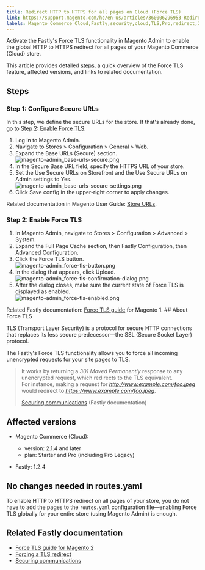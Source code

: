 ```yaml
---
title: Redirect HTTP to HTTPS for all pages on Cloud (Force TLS)
link: https://support.magento.com/hc/en-us/articles/360006296953-Redirect-HTTP-to-HTTPS-for-all-pages-on-Cloud-Force-TLS-
labels: Magento Commerce Cloud,Fastly,security,cloud,TLS,Pro,redirect,2.1,routes.yaml,2.1.4,how to,Starter,1.2.4
---
```


Activate the Fastly's Force TLS functionality in Magento Admin to enable the global HTTP to HTTPS redirect for all pages of your Magento Commerce (Cloud) store.

This article provides detailed [steps](#steps), a quick overview of the Force TLS feature, affected versions, and links to related documentation.

## Steps

### Step 1: Configure Secure URLs

In this step, we define the secure URLs for the store. If that's already done, go to [Step 2: Enable Force TLS](#step-2-enable-force-tls).

1. Log in to Magento Admin.
1. Navigate to Stores > Configuration > General > Web.
1. Expand the Base URLs (Secure) section.  
    ![magento-admin_base-urls-secure.png](https://support.magento.com/hc/article_attachments/360008033893/magento-admin_base-urls-secure.png)
1. In the Secure Base URL field, specify the HTTPS URL of your store.
1. Set the Use Secure URLs on Storefront and the Use Secure URLs on Admin settings to Yes.  
    ![magento-admin_base-urls-secure-settings.png](https://support.magento.com/hc/article_attachments/360007995494/magento-admin_base-urls-secure-settings.png)
1. Click Save config in the upper-right corner to apply changes.

Related documentation in Magento User Guide: [Store URLs](https://docs.magento.com/m2/ee/user_guide/stores/store-urls.html).

### Step 2: Enable Force TLS

1. In Magento Admin, navigate to Stores > Configuration > Advanced > System.
1. Expand the Full Page Cache section, then Fastly Configuration, then Advanced Configuration.
1. Click the Force TLS button.  
    ![magento-admin_force-tls-button.png](https://support.magento.com/hc/article_attachments/360007999074/magento-admin_force-tls-button.png)
1. In the dialog that appears, click Upload.  
    ![magento-admin_force-tls-confirmation-dialog.png](https://support.magento.com/hc/article_attachments/360008041153/magento-admin_force-tls-confirmation-dialog.png)
1. After the dialog closes, make sure the current state of Force TLS is displayed as enabled.  
    ![magento-admin_force-tls-enabled.png](https://support.magento.com/hc/article_attachments/360008041293/magento-admin_force-tls-enabled.png)

Related Fastly documentation: [Force TLS guide](https://github.com/fastly/fastly-magento2/blob/master/Documentation/Guides/FORCE-TLS.md) for Magento 1. ## About Force TLS

TLS (Transport Layer Security) is a protocol for secure HTTP connections that replaces its less secure predecessor—the SSL (Secure Socket Layer) protocol.

The Fastly's Force TLS functionality allows you to force all incoming unencrypted requests for your site pages to TLS.

>  
> It works by returning a _301 Moved Permanently_ response to any unencrypted request, which redirects to the TLS equivalent.   
> For instance, making a request for _http://www.example.com/foo.jpeg_ would redirect to _https://www.example.com/foo.jpeg_.
> 
> [Securing communications](https://docs.fastly.com/guides/securing-communications/) (Fastly documentation)
> 

## Affected versions

* Magento Commerce (Cloud):
    
    * version: 2.1.4 and later
    * plan: Starter and Pro (including Pro Legacy)
    
    
    
* Fastly: 1.2.4

## No changes needed in routes.yaml

To enable HTTP to HTTPS redirect on all pages of your store, you do not have to add the pages to the `` routes.yaml `` configuration file—enabling Force TLS globally for your entire store (using Magento Admin) is enough.

## Related Fastly documentation

* [Force TLS guide for Magento 2](https://github.com/fastly/fastly-magento2/blob/master/Documentation/Guides/FORCE-TLS.md)
* [Forcing a TLS redirect](https://docs.fastly.com/guides/securing-communications/forcing-a-tls-redirect)
* [Securing communications](https://docs.fastly.com/guides/securing-communications/)